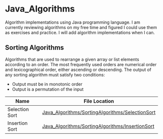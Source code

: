 # Java_Algorithms

Algorithm implementations using Java programming language. I am currently reviewing algorithms on my free time and figured I could
use them as exercises and practice. I will add algorithm implementations when I can. 


## Sorting Algorithms
Algorithms that are used to rearrange a given array or list elements according to an order. The most frequently used orders are numerical order and lexicographical order, either ascending or descending. The output of any sorting algorithm must satisfy two conditions:
- Output must be in monotonic order
- Output is a permutation of the input


| Name | File Location |
| ---- | ------------- |
| Selection Sort | [Java_Algorithms/SortingAlgorithms/SelectionSort](https://github.com/AbstractAvival/Java_Algorithms/blob/master/src/com/company/SortingAlgorithms/SelectionSort.java) |
| Insertion Sort | [Java_Algorithms/SortingAlgorithms/InsertionSort](https://github.com/AbstractAvival/Java_Algorithms/blob/master/src/com/company/SortingAlgorithms/InsertionSort.java) |
